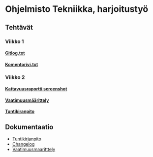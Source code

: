 # **Ohjelmisto Tekniikka, harjoitustyö**

## **Tehtävät**
### **Viikko 1**
#### [Gitlog.txt](laskarit/viikko1/gitlog.txt) 
#### [Komentorivi.txt](laskarit/viikko1/komentorivi.txt)
### **Viikko 2**
#### [Kattavuusraportti screenshot](laskarit/viikko2/kattavuusraportti.png)
#### [Vaatimuusmäärittely](dokumentaatio/vaatimusmaarittely.md)
#### [Tuntikiranpito](dokumentaatio/tuntikirjanpito.md)

## **Dokumentaatio**
- [Tuntikirjanpito](dokumentaatio/tuntikirjanpito.md)
- [Changelog](dokumentaatio/changelog.md)
- [Vaatimuusmaaritttely](dokumentaatio/vaatimuusmaarittely.md)

